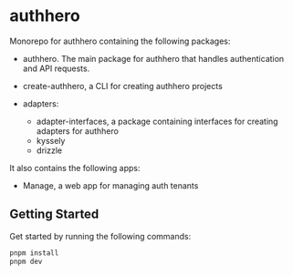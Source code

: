 # authhero

Monorepo for authhero containing the following packages:

- authhero. The main package for authhero that handles authentication and API requests.
- create-authhero, a CLI for creating authhero projects
- adapters:

  - adapter-interfaces, a package containing interfaces for creating adapters for authhero
  - kyssely
  - drizzle

It also contains the following apps:

- Manage, a web app for managing auth tenants

## Getting Started

Get started by running the following commands:

```bash
pnpm install
pnpm dev
```
